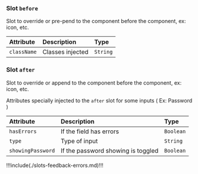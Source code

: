 ### Slot `before`

Slot to override or pre-pend to the component before the component, ex: icon, etc.

| Attribute   | Description      | Type     |
|:------------|:-----------------|:---------|
| `className` | Classes injected | `String` |

### Slot `after`

Slot to override or append to the component before the component, ex: icon, etc.

Attributes specially injected to the `after` slot for some inputs ( Ex: Password )

| Attribute         | Description                        | Type      |
|:------------------|:-----------------------------------|:----------|
| `hasErrors`       | If the field has errors            | `Boolean` | 
| `type`            | Type of input                      | `String`  |
| `showingPassword` | If the password showing is toggled | `Boolean` |

!!!include(./slots-feedback-errors.md)!!!
